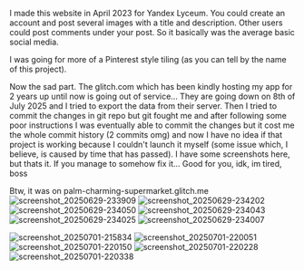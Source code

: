 I made this website in April 2023 for Yandex Lyceum. You could create an account and post several images with a title and description. Other users could post comments under your post. So it basically was the average basic social media.

I was going for more of a Pinterest style tiling (as you can tell by the name of this project). 

Now the sad part. The glitch.com which has been kindly hosting my app for 2 years up until now is going out of service... They are going down on 8th of July 2025 and I tried to export the data from their server. Then I tried to commit the changes in git repo but git fought me and after following some poor instructions I was eventually able to commit the changes but it cost me the whole commit history (2 commits omg) and now I have no idea if that project is working because I couldn't launch it myself (some issue which, I believe, is caused by time that has passed). I have some screenshots here, but thats it. If you manage to somehow fix it... Good for you, idk, im tired, boss

Btw, it was on palm-charming-supermarket.glitch.me
![screenshot_20250629-233909](https://github.com/user-attachments/assets/c6298292-abca-496a-b23b-a7bdaa6c88f7)
![screenshot_20250629-234202](https://github.com/user-attachments/assets/5960efac-89f6-4301-bede-0eb3738aa68d)
![screenshot_20250629-234050](https://github.com/user-attachments/assets/4681fc58-bb75-48b6-9df3-017bdb3612ec)
![screenshot_20250629-234043](https://github.com/user-attachments/assets/d1d1ff73-480f-4fe8-a893-4f35ac18abe4)
![screenshot_20250629-234025](https://github.com/user-attachments/assets/c1337892-532d-4710-8831-785d96bd5c0b)
![screenshot_20250629-234007](https://github.com/user-attachments/assets/e12ef40e-c7ec-43e4-a89f-cfca1fa60900)

![screenshot_20250701-215834](https://github.com/user-attachments/assets/646eff3e-ca0f-4f4f-914e-5004b5dbc1c5)
![screenshot_20250701-220051](https://github.com/user-attachments/assets/583de3a5-a6ed-4130-a708-4d191b9bc42f)
![screenshot_20250701-220150](https://github.com/user-attachments/assets/f79bb0b2-084b-41b8-9ffe-735520214da6)
![screenshot_20250701-220228](https://github.com/user-attachments/assets/47a4a8aa-d7aa-49f5-addb-c822e4fe2edc)
![screenshot_20250701-220338](https://github.com/user-attachments/assets/71fc0885-eb70-44bc-91ee-85f9db069c4a)
